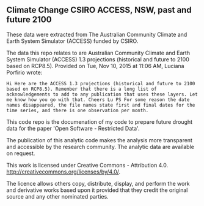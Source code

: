 Climate Change CSIRO ACCESS, NSW, past and future 2100
---

These data were extracted from The Australian Community Climate and Earth System Simulator (ACCESS)  funded by CSIRO.

The data this repo relates to are Australian Community Climate and Earth System Simulator (ACCESS) 1.3 projections (historical and future to 2100 based on RCP8.5). Provided on Tue, Nov 10, 2015 at 11:06 AM, Luciana Porfirio wrote: 

```
Hi Here are the ACCESS 1.3 projections (historical and future to 2100 based on RCP8.5). Remember that there is a long list of acknowledgements to add to any publication that uses these layers. Let me know how you go with that. Cheers Lu PS For some reason the date names disappeared, the file names state first and final dates for the time series, and there is one observation per month. 
```

This code repo is the documenation of my code to prepare future drought data for the paper 'Open Software - Restricted Data'.

The publication of this analytic code makes the analysis more transparent and accessible by the research community. The analytic data are available on request.

This work is licensed under Creative Commons - Attribution 4.0. http://creativecommons.org/licenses/by/4.0/.

The licence allows others copy, distribute, display, and perform the work and derivative works based upon it provided that they credit the original source and any other nominated parties.
